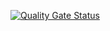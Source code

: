 [![Quality Gate Status](https://sonarcloud.io/api/project_badges/measure?project=n0j0games_musicapp&metric=alert_status)](https://sonarcloud.io/summary/new_code?id=n0j0games_musicapp)
